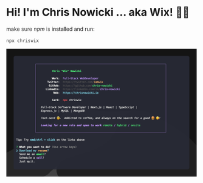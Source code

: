 # Hi! I'm Chris Nowicki ... aka Wix! 👋🏻

make sure *npm* is installed and run:

```
npx chriswix
```

![Screen Shot](screenshot.png)
